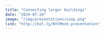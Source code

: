 ```yaml
---
title: "Connecting larger buildings"
date: "2019-07-24"
image: "/img/presentations/coop.png"
link: "http://bit.ly/NYCMesh-presentation"
---
```

